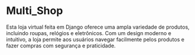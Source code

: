 # Multi_Shop
Esta loja virtual feita em Django oferece uma ampla variedade de produtos, incluindo roupas, relógios e eletrônicos. Com um design moderno e intuitivo, a loja permite aos usuários navegar facilmente pelos produtos e fazer compras com segurança e praticidade. 
